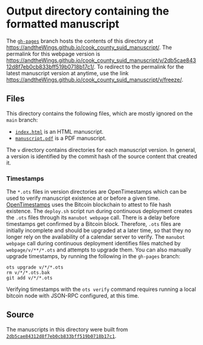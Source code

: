 # Output directory containing the formatted manuscript

The [`gh-pages`](https://github.com/andtheWings/cook_county_suid_manuscript/tree/gh-pages) branch hosts the contents of this directory at <https://andtheWings.github.io/cook_county_suid_manuscript/>.
The permalink for this webpage version is <https://andtheWings.github.io/cook_county_suid_manuscript/v/2db5cae84312d8f7eb0cb833bff519b0718b17c1/>.
To redirect to the permalink for the latest manuscript version at anytime, use the link <https://andtheWings.github.io/cook_county_suid_manuscript/v/freeze/>.

## Files

This directory contains the following files, which are mostly ignored on the `main` branch:

+ [`index.html`](index.html) is an HTML manuscript.
+ [`manuscript.pdf`](manuscript.pdf) is a PDF manuscript.

The `v` directory contains directories for each manuscript version.
In general, a version is identified by the commit hash of the source content that created it.

### Timestamps

The `*.ots` files in version directories are OpenTimestamps which can be used to verify manuscript existence at or before a given time.
[OpenTimestamps](https://opentimestamps.org/) uses the Bitcoin blockchain to attest to file hash existence.
The `deploy.sh` script run during continuous deployment creates the `.ots` files through its `manubot webpage` call.
There is a delay before timestamps get confirmed by a Bitcoin block.
Therefore, `.ots` files are initially incomplete and should be upgraded at a later time, so that they no longer rely on the availability of a calendar server to verify.
The `manubot webpage` call during continuous deployment identifies files matched by `webpage/v/**/*.ots` and attempts to upgrade them.
You can also manually upgrade timestamps, by running the following in the `gh-pages` branch:

```shell
ots upgrade v/*/*.ots
rm v/*/*.ots.bak
git add v/*/*.ots
```

Verifying timestamps with the `ots verify` command requires running a local bitcoin node with JSON-RPC configured, at this time.

## Source

The manuscripts in this directory were built from
[`2db5cae84312d8f7eb0cb833bff519b0718b17c1`](https://github.com/andtheWings/cook_county_suid_manuscript/commit/2db5cae84312d8f7eb0cb833bff519b0718b17c1).
